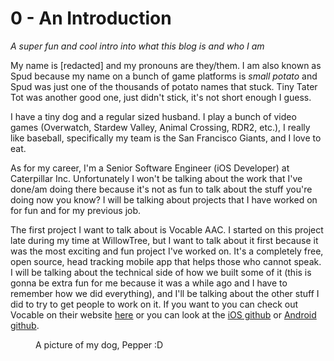 # 0 - An Introduction
<!-- wp:paragraph {"align":"center"} -->
<p class="has-text-align-center"><em>A super fun and cool intro into what this blog is and who I am</em></p>
<!-- /wp:paragraph -->

<!-- wp:paragraph -->
<p>My name is [redacted] and my pronouns are they/them. I am also known as Spud because my name on a bunch of game platforms is <em>small potato</em> and Spud was just one of the thousands of potato names that stuck. Tiny Tater Tot was another good one, just didn't stick, it's not short enough I guess.</p>
<!-- /wp:paragraph -->

<!-- wp:paragraph -->
<p>I have a tiny dog and a regular sized husband. I play a bunch of video games (Overwatch, Stardew Valley, Animal Crossing, RDR2, etc.), I really like baseball, specifically my team is the San Francisco Giants, and I love to eat.</p>
<!-- /wp:paragraph -->

<!-- wp:paragraph -->
<p>As for my career, I'm a Senior Software Engineer (iOS Developer) at Caterpillar Inc. Unfortunately I won't be talking about the work that I've done/am doing there because it's not as fun to talk about the stuff you're doing now you know? I will be talking about projects that I have worked on for fun and for my previous job. </p>
<!-- /wp:paragraph -->

<!-- wp:paragraph -->
<p>The first project I want to talk about is Vocable AAC. I started on this project late during my time at WillowTree, but I want to talk about it first because it was the most exciting and fun project I've worked on. It's a completely free, open source, head tracking mobile app that helps those who cannot speak. I will be talking about the technical side of how we built some of it (this is gonna be extra fun for me because it was a while ago and I have to remember how we did everything), and I'll be talking about the other stuff I did to try to get people to work on it. If you want to you can check out Vocable on their website <a rel="noreferrer noopener" href="http://vocable.app" target="_blank">here</a> or you can look at the <a rel="noreferrer noopener" href="https://github.com/willowtreeapps/vocable-ios" target="_blank">iOS github</a> or <a rel="noreferrer noopener" href="https://github.com/willowtreeapps/vocable-android" target="_blank">Android github</a>.</p>
<!-- /wp:paragraph -->

<!-- wp:image {"id":400} -->
<figure class="wp-block-image"><img src="https://spudsdevblog.files.wordpress.com/2022/01/pxl_20220112_224549555.mp_-edited.jpg" alt="" class="wp-image-400"/><figcaption>A picture of my dog, Pepper :D</figcaption></figure>
<!-- /wp:image -->
